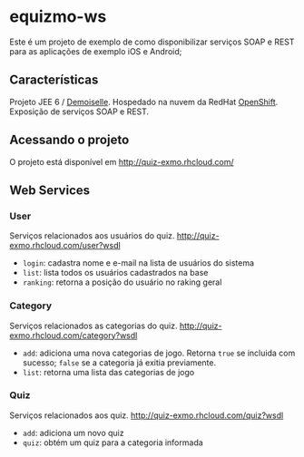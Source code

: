 equizmo-ws
==========

Este é um projeto de exemplo de como disponibilizar serviços SOAP e REST para as aplicações de exemplo iOS e Android;

Características
----------

Projeto JEE 6 / [Demoiselle](http://github.com/demoiselle). 
Hospedado na nuvem da RedHat [OpenShift](https://openshift.redhat.com). 
Exposição de serviços SOAP e REST.

Acessando o projeto
----------

O projeto está disponível em http://quiz-exmo.rhcloud.com/

Web Services
----------

### User

Serviços relacionados aos usuários do quiz.
http://quiz-exmo.rhcloud.com/user?wsdl

* `login`: cadastra nome e e-mail na lista de usuários do sistema
* `list`: lista todos os usuários cadastrados na base
* `ranking`: retorna a posição do usuário no raking geral

### Category

Serviços relacionados as categorias do quiz.
http://quiz-exmo.rhcloud.com/category?wsdl

* `add`: adiciona uma nova categorias de jogo. Retorna `true` se incluida com sucesso; `false` se a categoria já exitia previamente.
* `list`: retorna uma lista das categorias de jogo

### Quiz

Serviços relacionados aos quiz.
http://quiz-exmo.rhcloud.com/quiz?wsdl

* `add`: adiciona um novo quiz
* `quiz`: obtém um quiz para a categoria informada
